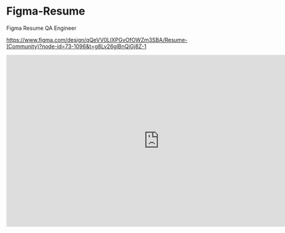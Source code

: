 # Figma-Resume
Figma Resume QA Engineer

https://www.figma.com/design/qQeVV0LIXPGvOfOWZm3SBA/Resume-(Community)?node-id=73-1096&t=g8Lv26glBnQiGj8Z-1

<iframe style="border: 1px solid rgba(0, 0, 0, 0.1);" width="800" height="450" src="https://www.figma.com/embed?embed_host=share&url=https%3A%2F%2Fwww.figma.com%2Fdesign%2FqQeVV0LIXPGvOfOWZm3SBA%2FResume-(Community)%3Fnode-id%3D73-1096%26t%3Dg8Lv26glBnQiGj8Z-1" allowfullscreen></iframe>
